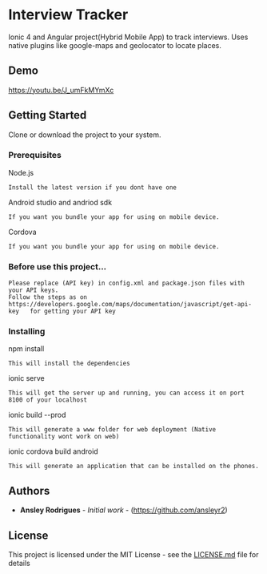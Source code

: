 # Interview Tracker
Ionic 4 and Angular project(Hybrid Mobile App) to track interviews.
Uses native plugins like google-maps and geolocator to locate places.

## Demo
https://youtu.be/J_umFkMYmXc

## Getting Started

Clone or download the project to your system.

### Prerequisites

Node.js 

```
Install the latest version if you dont have one
```

Android studio and andriod sdk
```
If you want you bundle your app for using on mobile device.
```

Cordova
```
If you want you bundle your app for using on mobile device.
```

### Before use this project...
````
Please replace (API key) in config.xml and package.json files with your API keys.
Follow the steps as on https://developers.google.com/maps/documentation/javascript/get-api-key   for getting your API key
````

### Installing

npm install

```
This will install the dependencies
```

ionic serve
```
This will get the server up and running, you can access it on port 8100 of your localhost
```

ionic build --prod
```
This will generate a www folder for web deployment (Native functionality wont work on web)
```

ionic cordova build android
```
This will generate an application that can be installed on the phones.
```


## Authors

* **Ansley Rodrigues** - *Initial work* - (https://github.com/ansleyr2)

## License

This project is licensed under the MIT License - see the [LICENSE.md](LICENSE.md) file for details
